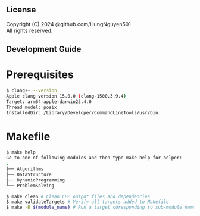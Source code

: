 License
---
Copyright (C) 2024 @github.com/HungNguyen501<br>
All rights reserved.

Development Guide
---

# Prerequisites
```bash
$ clang++ --version
Apple clang version 15.0.0 (clang-1500.3.9.4)
Target: arm64-apple-darwin23.4.0
Thread model: posix
InstalledDir: /Library/Developer/CommandLineTools/usr/bin
```

# Makefile
```bash
$ make help
Go to one of following modules and then type make help for helper: 
.
├── Algorithms
├── DataStructure
├── DynamicProgramming
└── ProblemSolving

$ make clean # Clean CPP output files and dependencies
$ make validateTargets # Verify all targets added to Makefile 
$ make -B ${module_name} # Run a target coresponding to sub-module name
```

